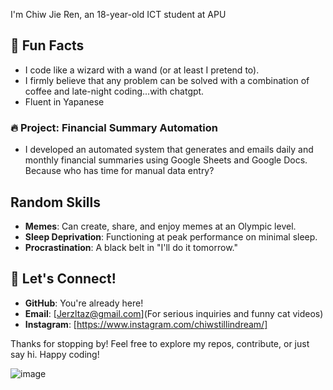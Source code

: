 
I'm Chiw Jie Ren, an 18-year-old ICT student at APU 

## 🌟 Fun Facts

- I code like a wizard with a wand (or at least I pretend to).
- I firmly believe that any problem can be solved with a combination of coffee and late-night coding...with chatgpt.
- Fluent in Yapanese
### 🔥 Project: Financial Summary Automation
- I developed an automated system that generates and emails daily and monthly financial summaries using Google Sheets and Google Docs. Because who has time for manual data entry?

## Random Skills

- **Memes**: Can create, share, and enjoy memes at an Olympic level.
- **Sleep Deprivation**: Functioning at peak performance on minimal sleep.
- **Procrastination**: A black belt in "I'll do it tomorrow."

## 💬 Let's Connect!

- **GitHub**: You're already here!
- **Email**: [Jerzltaz@gmail.com](For serious inquiries and funny cat videos)
- **Instagram**: [https://www.instagram.com/chiwstillindream/] 

Thanks for stopping by! Feel free to explore my repos, contribute, or just say hi. Happy coding!

![image](https://github.com/user-attachments/assets/ca31a74d-55e7-4a00-845e-a6a8b01068c8)



